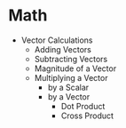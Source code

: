 # Math

- Vector Calculations
    - Adding Vectors
    - Subtracting Vectors
    - Magnitude of a Vector
    - Multiplying a Vector
        - by a Scalar
        - by a Vector
            - Dot Product
            - Cross Product
